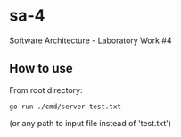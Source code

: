 # sa-4

Software Architecture - Laboratory Work #4

## How to use

From root directory:

`go run ./cmd/server test.txt`

(or any path to input file instead of 'test.txt')
